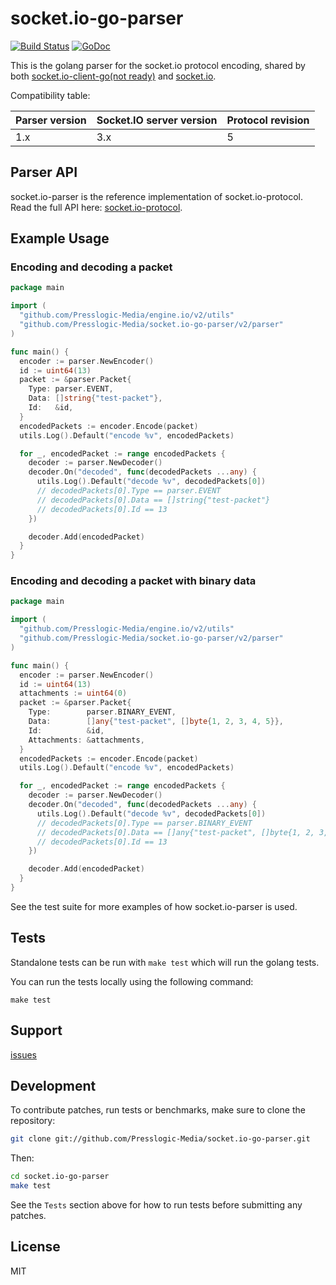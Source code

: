 
# socket.io-go-parser

[![Build Status](https://github.com/Presslogic-Media/socket.io-go-parser/workflows/Go/badge.svg?branch=main)](https://github.com/Presslogic-Media/socket.io-go-parser/actions)
[![GoDoc](https://pkg.go.dev/badge/github.com/Presslogic-Media/socket.io-go-parser/v2?utm_source=godoc)](https://pkg.go.dev/github.com/Presslogic-Media/socket.io-go-parser/v2)

This is the golang parser for the socket.io protocol encoding,
shared by both
[socket.io-client-go(not ready)](https://github.com/Presslogic-Media/socket.io-client-go) and
[socket.io](https://github.com/Presslogic-Media/socket.io).

Compatibility table:

| Parser version | Socket.IO server version | Protocol revision |
|----------------| ------------------------ | ----------------- |
| 1.x            | 3.x                      | 5                 |


## Parser API

  socket.io-parser is the reference implementation of socket.io-protocol. Read
  the full API here:
  [socket.io-protocol](https://github.com/socketio/socket.io-protocol).

## Example Usage

### Encoding and decoding a packet

```go
package main

import (
  "github.com/Presslogic-Media/engine.io/v2/utils"
  "github.com/Presslogic-Media/socket.io-go-parser/v2/parser"
)

func main() {
  encoder := parser.NewEncoder()
  id := uint64(13)
  packet := &parser.Packet{
    Type: parser.EVENT,
    Data: []string{"test-packet"},
    Id:   &id,
  }
  encodedPackets := encoder.Encode(packet)
  utils.Log().Default("encode %v", encodedPackets)

  for _, encodedPacket := range encodedPackets {
    decoder := parser.NewDecoder()
    decoder.On("decoded", func(decodedPackets ...any) {
      utils.Log().Default("decode %v", decodedPackets[0])
      // decodedPackets[0].Type == parser.EVENT
      // decodedPackets[0].Data == []string{"test-packet"}
      // decodedPackets[0].Id == 13
    })

    decoder.Add(encodedPacket)
  }
}

```

### Encoding and decoding a packet with binary data

```go
package main

import (
  "github.com/Presslogic-Media/engine.io/v2/utils"
  "github.com/Presslogic-Media/socket.io-go-parser/v2/parser"
)

func main() {
  encoder := parser.NewEncoder()
  id := uint64(13)
  attachments := uint64(0)
  packet := &parser.Packet{
    Type:        parser.BINARY_EVENT,
    Data:        []any{"test-packet", []byte{1, 2, 3, 4, 5}},
    Id:          &id,
    Attachments: &attachments,
  }
  encodedPackets := encoder.Encode(packet)
  utils.Log().Default("encode %v", encodedPackets)

  for _, encodedPacket := range encodedPackets {
    decoder := parser.NewDecoder()
    decoder.On("decoded", func(decodedPackets ...any) {
      utils.Log().Default("decode %v", decodedPackets[0])
      // decodedPackets[0].Type == parser.BINARY_EVENT
      // decodedPackets[0].Data == []any{"test-packet", []byte{1, 2, 3, 4, 5}}
      // decodedPackets[0].Id == 13
    })

    decoder.Add(encodedPacket)
  }
}
```
See the test suite for more examples of how socket.io-parser is used.

## Tests

Standalone tests can be run with `make test` which will run the golang tests.

You can run the tests locally using the following command:

```
make test
```

## Support

[issues](https://github.com/Presslogic-Media/socket.io-go-parser/issues)

## Development

To contribute patches, run tests or benchmarks, make sure to clone the
repository:

```bash
git clone git://github.com/Presslogic-Media/socket.io-go-parser.git
```

Then:

```bash
cd socket.io-go-parser
make test
```

See the `Tests` section above for how to run tests before submitting any patches.

## License

MIT
